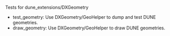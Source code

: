 Tests for dune_extensions/DXGeometry

* test_geometry: Use DXGeometry/GeoHelper to dump and test DUNE geometries.
* draw_geometry: Use DXGeometry/GeoHelper to draw DUNE geometries.
